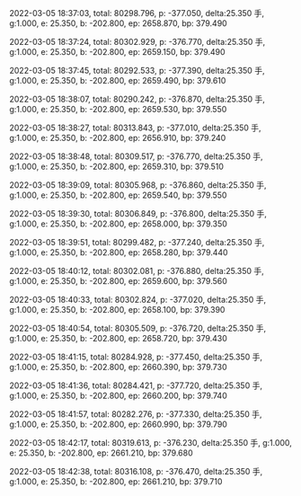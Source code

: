 2022-03-05 18:37:03, total: 80298.796, p: -377.050, delta:25.350 手, g:1.000, e: 25.350, b: -202.800, ep: 2658.870, bp: 379.490

2022-03-05 18:37:24, total: 80302.929, p: -376.770, delta:25.350 手, g:1.000, e: 25.350, b: -202.800, ep: 2659.150, bp: 379.490

2022-03-05 18:37:45, total: 80292.533, p: -377.390, delta:25.350 手, g:1.000, e: 25.350, b: -202.800, ep: 2659.490, bp: 379.610

2022-03-05 18:38:07, total: 80290.242, p: -376.870, delta:25.350 手, g:1.000, e: 25.350, b: -202.800, ep: 2659.530, bp: 379.550

2022-03-05 18:38:27, total: 80313.843, p: -377.010, delta:25.350 手, g:1.000, e: 25.350, b: -202.800, ep: 2656.910, bp: 379.240

2022-03-05 18:38:48, total: 80309.517, p: -376.770, delta:25.350 手, g:1.000, e: 25.350, b: -202.800, ep: 2659.310, bp: 379.510

2022-03-05 18:39:09, total: 80305.968, p: -376.860, delta:25.350 手, g:1.000, e: 25.350, b: -202.800, ep: 2659.540, bp: 379.550

2022-03-05 18:39:30, total: 80306.849, p: -376.800, delta:25.350 手, g:1.000, e: 25.350, b: -202.800, ep: 2658.000, bp: 379.350

2022-03-05 18:39:51, total: 80299.482, p: -377.240, delta:25.350 手, g:1.000, e: 25.350, b: -202.800, ep: 2658.280, bp: 379.440

2022-03-05 18:40:12, total: 80302.081, p: -376.880, delta:25.350 手, g:1.000, e: 25.350, b: -202.800, ep: 2659.600, bp: 379.560

2022-03-05 18:40:33, total: 80302.824, p: -377.020, delta:25.350 手, g:1.000, e: 25.350, b: -202.800, ep: 2658.100, bp: 379.390

2022-03-05 18:40:54, total: 80305.509, p: -376.720, delta:25.350 手, g:1.000, e: 25.350, b: -202.800, ep: 2658.720, bp: 379.430

2022-03-05 18:41:15, total: 80284.928, p: -377.450, delta:25.350 手, g:1.000, e: 25.350, b: -202.800, ep: 2660.390, bp: 379.730

2022-03-05 18:41:36, total: 80284.421, p: -377.720, delta:25.350 手, g:1.000, e: 25.350, b: -202.800, ep: 2660.200, bp: 379.740

2022-03-05 18:41:57, total: 80282.276, p: -377.330, delta:25.350 手, g:1.000, e: 25.350, b: -202.800, ep: 2660.990, bp: 379.790

2022-03-05 18:42:17, total: 80319.613, p: -376.230, delta:25.350 手, g:1.000, e: 25.350, b: -202.800, ep: 2661.210, bp: 379.680

2022-03-05 18:42:38, total: 80316.108, p: -376.470, delta:25.350 手, g:1.000, e: 25.350, b: -202.800, ep: 2661.210, bp: 379.710